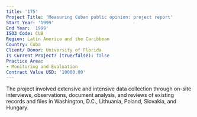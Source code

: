```yaml
---
title: '175'
Project Title: 'Measuring Cuban public opinion: project report'
Start Year: '1999'
End Year: '1999'
ISO3 Code: CUB
Region: Latin America and the Caribbean
Country: Cuba
Client/ Donor: University of Florida
Is Current Project? (true/false): false
Practice Area:
- Monitoring and Evaluation
Contract Value USD: '10000.00'
---
```


The project involved extensive and intensive data collection through on-site interviews, observations, document analysis, and reviews of existing records and files in Washington, D.C., Lithuania, Poland, Slovakia, and Hungary.